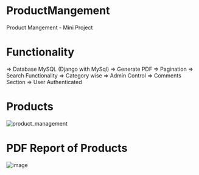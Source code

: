 # ProductMangement
Product Mangement - Mini Project 

# Functionality
  => Database MySQL (Django with MySql)
  => Generate PDF
  => Pagination
  => Search Functionality
  => Category wise
  => Admin Control
  => Comments Section
  => User Authenticated 
  

# Products
![product_management](https://user-images.githubusercontent.com/61369686/210641506-87cc9eb3-c103-446e-a976-e6e203ba6e0e.JPG)

# PDF Report of Products
![image](https://user-images.githubusercontent.com/61369686/210641763-2b0ae3cb-fb03-479d-a0df-f53808c5b574.png)
